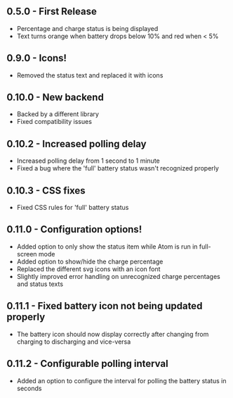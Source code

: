 ## 0.5.0 - First Release
* Percentage and charge status is being displayed
* Text turns orange when battery drops below 10% and red when < 5%

## 0.9.0 - Icons!
* Removed the status text and replaced it with icons

## 0.10.0 - New backend
* Backed by a different library
* Fixed compatibility issues

## 0.10.2 - Increased polling delay
* Increased polling delay from 1 second to 1 minute
* Fixed a bug where the 'full' battery status wasn't recognized properly

## 0.10.3 - CSS fixes
* Fixed CSS rules for 'full' battery status

## 0.11.0 - Configuration options!
* Added option to only show the status item while Atom is run in full-screen mode
* Added option to show/hide the charge percentage
* Replaced the different svg icons with an icon font
* Slightly improved error handling on unrecognized charge percentages and status texts

## 0.11.1 - Fixed battery icon not being updated properly
* The battery icon should now display correctly after changing from charging to discharging and vice-versa

## 0.11.2 - Configurable polling interval
* Added an option to configure the interval for polling the battery status in seconds
